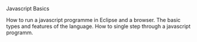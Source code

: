 Javascript Basics

How to run a javascript programme in Eclipse and a browser. The basic types and features of the language. How to single step through a javascript programm.